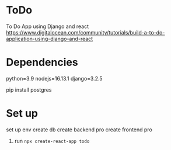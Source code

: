 # ToDo
To Do App using Django and react
https://www.digitalocean.com/community/tutorials/build-a-to-do-application-using-django-and-react

# Dependencies

python=3.9
nodejs=16.13.1
django=3.2.5

pip install postgres

# Set up

set up env
create db
create backend pro
create frontend pro
1. run ```npx create-react-app todo```